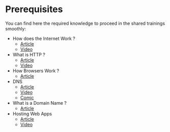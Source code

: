 # Prerequisites

You can find here the required knowledge to proceed in the shared trainings smoothly:

- How does the Internet Work ?
  - [Article](https://cs.fyi/guide/how-does-internet-work)
  - [Video](https://www.youtube.com/watch?v=7_LPdttKXPc)
- What is HTTP ?
  - [Article](https://cs.fyi/guide/http-in-depth)
  - [Video](https://www.youtube.com/watch?v=iYM2zFP3Zn0)
- How Browsers Work ?
  - [Article](https://web.dev/howbrowserswork/)
- DNS
  - [Article](https://developer.mozilla.org/en-US/docs/Glossary/DNS)
  - [Video](https://www.youtube.com/watch?v=zEmUuNFBgN8&list=PLTk5ZYSbd9MhMmOiPhfRJNW7bhxHo4q-K)
  - [Comic](https://howdns.works/)
- What is a Domain Name ?
  - [Article](https://developer.mozilla.org/en-US/docs/Learn/Common_questions/Web_mechanics/What_is_a_domain_name)
- Hosting Web Apps
  - [Article](https://developer.mozilla.org/en-US/docs/Learn/Common_questions/Web_mechanics/Pages_sites_servers_and_search_engines)
  - [Video](https://www.youtube.com/watch?v=htbY9-yggB0)
